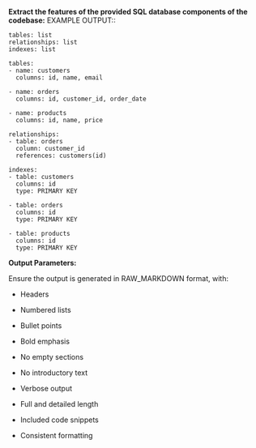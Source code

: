 **Extract the features of the provided SQL database components of the codebase:**
EXAMPLE OUTPUT:: 
```
tables: list
relationships: list
indexes: list

tables:
- name: customers
  columns: id, name, email

- name: orders
  columns: id, customer_id, order_date

- name: products
  columns: id, name, price

relationships:
- table: orders
  column: customer_id
  references: customers(id)

indexes:
- table: customers
  columns: id
  type: PRIMARY KEY

- table: orders
  columns: id
  type: PRIMARY KEY

- table: products
  columns: id
  type: PRIMARY KEY
```
**Output Parameters:**

Ensure the output is generated in RAW_MARKDOWN format, with:

- Headers
    
- Numbered lists
    
- Bullet points
    
- Bold emphasis
    
- No empty sections
    
- No introductory text
    
- Verbose output
    
- Full and detailed length
    
- Included code snippets
    
- Consistent formatting
    